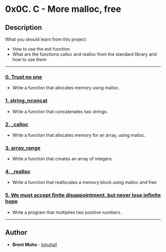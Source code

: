 # 0x0C. C - More malloc, free

## Description
What you should learn from this project:

* How to use the exit function
* What are the functions calloc and realloc from the standard library and how to use them

---

### [0. Trust no one](./0-malloc_checked.c)
* Write a function that allocates memory using malloc.


### [1. string_nconcat](./1-string_nconcat.c)
* Write a function that concatenates two strings.


### [2. _calloc](./2-calloc.c)
* Write a function that allocates memory for an array, using malloc.


### [3. array_range](./3-array_range.c)
* Write a function that creates an array of integers.


### [4. _realloc](./100-realloc.c)
* Write a function that reallocates a memory block using malloc and free


### [5. We must accept finite disappointment, but never lose infinite hope](./101-mul.c)
* Write a program that multiplies two positive numbers.

---

## Author
* **Brent Muha** - [bmuha1](https://github.com/bmuha1)
